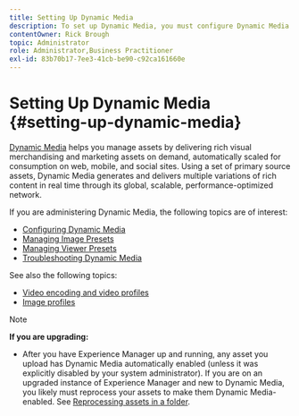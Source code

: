 ```yaml
---
title: Setting Up Dynamic Media
description: To set up Dynamic Media, you must configure Dynamic Media and manage image and viewer presets.
contentOwner: Rick Brough
topic: Administrator
role: Administrator,Business Practitioner
exl-id: 83b70b17-7ee3-41cb-be90-c92ca161660e
---
```

# Setting Up Dynamic Media {#setting-up-dynamic-media}

[Dynamic Media](https://www.adobe.com/solutions/web-experience-management/dynamic-media.html) helps you manage assets by delivering rich visual merchandising and marketing assets on demand, automatically scaled for consumption on web, mobile, and social sites. Using a set of primary source assets, Dynamic Media generates and delivers multiple variations of rich content in real time through its global, scalable, performance-optimized network.

<!-- OBSOLETE UNTIL THE INTEGRATING SCENE7 TOPIC GETS A MAJOR UPDATE

>[!NOTE]
>
>This documentation describes Dynamic Media capabilites, which are integrated directly into Experience Manager. If you are using Dynamic Media Classic (previously called Scene7) integrated into Experience Manager, see [Dynamic Media Classic integration documentation](/help/sites-cloud/administering/integrating-scene7.md).
>
>See [Dual Use Scenario](/help/sites-cloud/administering/integrating-scene7.md#dual-use-scenario) for times when you may want to use Experience Manager integrated with Dynamic Media Classic along with Dynamic Media.

-->

If you are administering Dynamic Media, the following topics are of interest:

* [Configuring Dynamic Media](config-dm.md)
* [Managing Image Presets](managing-image-presets.md)
* [Managing Viewer Presets](managing-viewer-presets.md)
* [Troubleshooting Dynamic Media](troubleshoot-dm.md)

See also the following topics:

* [Video encoding and video profiles](video-profiles.md)
* [Image profiles](image-profiles.md)

>[!NOTE]
>
>**If you are upgrading:**
>
>* After you have Experience Manager up and running, any asset you upload has Dynamic Media automatically enabled (unless it was explicitly disabled by your system administrator). If you are on an upgraded instance of Experience Manager and new to Dynamic Media, you likely must reprocess your assets to make them Dynamic Media-enabled. See [Reprocessing assets in a folder](/help/assets/dynamic-media/about-image-video-profiles.md#reprocessing-assets).
